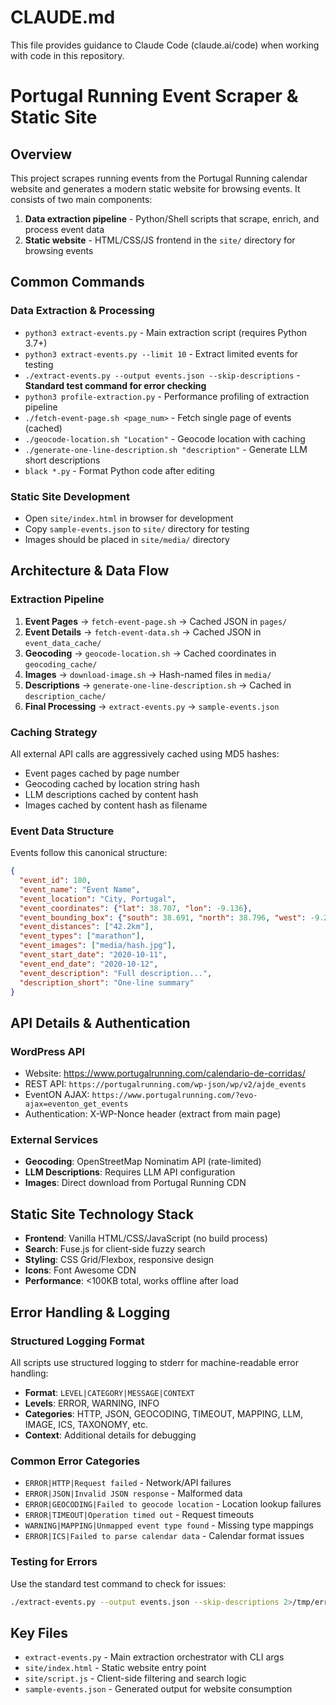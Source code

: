 # CLAUDE.md

This file provides guidance to Claude Code (claude.ai/code) when working with code in this repository.

# Portugal Running Event Scraper & Static Site

## Overview
This project scrapes running events from the Portugal Running calendar website and generates a modern static website for browsing events. It consists of two main components:
1. **Data extraction pipeline** - Python/Shell scripts that scrape, enrich, and process event data
2. **Static website** - HTML/CSS/JS frontend in the `site/` directory for browsing events

## Common Commands

### Data Extraction & Processing
- `python3 extract-events.py` - Main extraction script (requires Python 3.7+)
- `python3 extract-events.py --limit 10` - Extract limited events for testing
- `./extract-events.py --output events.json --skip-descriptions` - **Standard test command for error checking**
- `python3 profile-extraction.py` - Performance profiling of extraction pipeline
- `./fetch-event-page.sh <page_num>` - Fetch single page of events (cached)
- `./geocode-location.sh "Location"` - Geocode location with caching
- `./generate-one-line-description.sh "description"` - Generate LLM short descriptions
- `black *.py` - Format Python code after editing

### Static Site Development
- Open `site/index.html` in browser for development
- Copy `sample-events.json` to `site/` directory for testing
- Images should be placed in `site/media/` directory

## Architecture & Data Flow

### Extraction Pipeline
1. **Event Pages** → `fetch-event-page.sh` → Cached JSON in `pages/`
2. **Event Details** → `fetch-event-data.sh` → Cached JSON in `event_data_cache/`
3. **Geocoding** → `geocode-location.sh` → Cached coordinates in `geocoding_cache/`
4. **Images** → `download-image.sh` → Hash-named files in `media/`
5. **Descriptions** → `generate-one-line-description.sh` → Cached in `description_cache/`
6. **Final Processing** → `extract-events.py` → `sample-events.json`

### Caching Strategy
All external API calls are aggressively cached using MD5 hashes:
- Event pages cached by page number
- Geocoding cached by location string hash
- LLM descriptions cached by content hash
- Images cached by content hash as filename

### Event Data Structure
Events follow this canonical structure:
```json
{
  "event_id": 180,
  "event_name": "Event Name",
  "event_location": "City, Portugal", 
  "event_coordinates": {"lat": 38.707, "lon": -9.136},
  "event_bounding_box": {"south": 38.691, "north": 38.796, "west": -9.229, "east": -9.086},
  "event_distances": ["42.2km"],
  "event_types": ["marathon"],
  "event_images": ["media/hash.jpg"],
  "event_start_date": "2020-10-11",
  "event_end_date": "2020-10-12",
  "event_description": "Full description...",
  "description_short": "One-line summary"
}
```

## API Details & Authentication

### WordPress API
- Website: https://www.portugalrunning.com/calendario-de-corridas/
- REST API: `https://portugalrunning.com/wp-json/wp/v2/ajde_events`
- EventON AJAX: `https://www.portugalrunning.com/?evo-ajax=eventon_get_events`
- Authentication: X-WP-Nonce header (extract from main page)

### External Services
- **Geocoding**: OpenStreetMap Nominatim API (rate-limited)
- **LLM Descriptions**: Requires LLM API configuration
- **Images**: Direct download from Portugal Running CDN

## Static Site Technology Stack
- **Frontend**: Vanilla HTML/CSS/JavaScript (no build process)
- **Search**: Fuse.js for client-side fuzzy search
- **Styling**: CSS Grid/Flexbox, responsive design
- **Icons**: Font Awesome CDN
- **Performance**: <100KB total, works offline after load

## Error Handling & Logging

### Structured Logging Format
All scripts use structured logging to stderr for machine-readable error handling:
- **Format**: `LEVEL|CATEGORY|MESSAGE|CONTEXT`
- **Levels**: ERROR, WARNING, INFO
- **Categories**: HTTP, JSON, GEOCODING, TIMEOUT, MAPPING, LLM, IMAGE, ICS, TAXONOMY, etc.
- **Context**: Additional details for debugging

### Common Error Categories
- `ERROR|HTTP|Request failed` - Network/API failures
- `ERROR|JSON|Invalid JSON response` - Malformed data
- `ERROR|GEOCODING|Failed to geocode location` - Location lookup failures
- `ERROR|TIMEOUT|Operation timed out` - Request timeouts
- `WARNING|MAPPING|Unmapped event type found` - Missing type mappings
- `ERROR|ICS|Failed to parse calendar data` - Calendar format issues

### Testing for Errors
Use the standard test command to check for issues:
```bash
./extract-events.py --output events.json --skip-descriptions 2>/tmp/errors.log
```

## Key Files
- `extract-events.py` - Main extraction orchestrator with CLI args
- `site/index.html` - Static website entry point
- `site/script.js` - Client-side filtering and search logic
- `sample-events.json` - Generated output for website consumption